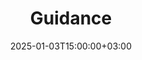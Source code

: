 ---
weight: 15000
title: "Guidance"
description: "HigherEduSpot Guidance provides expert advice to support users in making informed decisions and achieving success in their educational and career pursuits."
icon: select_check_box
date: 2025-01-03T15:00:00+03:00
---